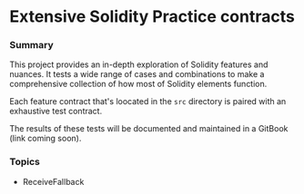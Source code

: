 # Extensive Solidity Practice contracts

### Summary
This project provides an in-depth exploration of Solidity features and nuances. It tests a wide range of cases and combinations to make a comprehensive collection of how most of Solidity elements function.

Each feature contract that's loocated in the `src` directory is paired with an exhaustive test contract.

The results of these tests will be documented and maintained in a GitBook (link coming soon).

### Topics
- ReceiveFallback

